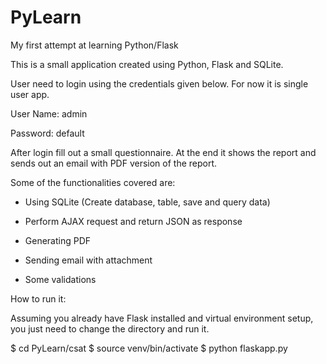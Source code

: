 # PyLearn
My first attempt at learning Python/Flask

This is a small application created using Python, Flask and SQLite.

User need to login using the credentials given below. For now it is single user app.

User Name: admin 

Password: default

After login fill out a small questionnaire. 
At the end it shows the report and sends out an email with PDF version of the report.

Some of the functionalities covered are:

* Using SQLite (Create database, table, save and query data)

* Perform AJAX request and return JSON as response

* Generating PDF

* Sending email with attachment

* Some validations

How to run it:

Assuming you already have Flask installed and virtual environment setup, you just need to change the directory and run it.

$ cd PyLearn/csat
$ source venv/bin/activate
$ python flaskapp.py

